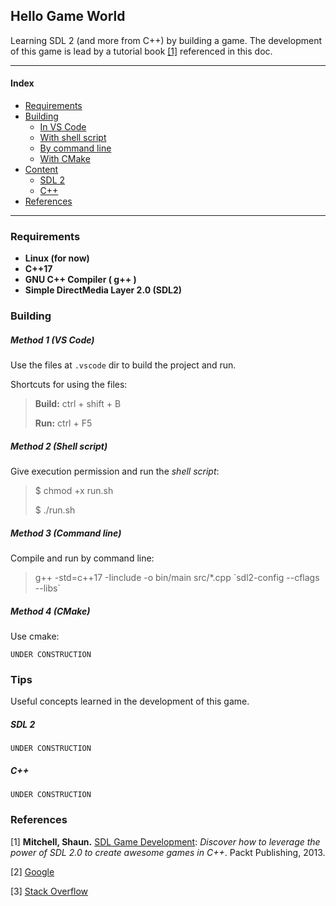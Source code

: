 ## Hello Game World

Learning SDL 2 (and more from C++) by building a game. The development of this game is lead by a tutorial book [[1]](#references) referenced in this doc.

<hr>

#### Index

- [Requirements](#requirements)
- [Building](#building)
  - [In VS Code](#method-1)
  - [With shell script](#method-2)
  - [By command line](#method-3)
  - [With CMake](#method-4)
- [Content](#content)
  - [SDL 2](#sdl-2)
  - [C++](#c++)
- [References](#references)

<hr>

### Requirements

- **Linux (for now)**
- **C++17**
- **GNU C++ Compiler ( g++ )**
- **Simple DirectMedia Layer 2.0 (SDL2)**

### Building

##### Method 1 (VS Code)

Use the files at `.vscode` dir to build the project and run.

Shortcuts for using the files:
> **Build:** ctrl + shift + B
> 
> **Run:** ctrl + F5

##### Method 2 (Shell script)

Give execution permission and run the *shell script*:

> $ chmod +x run<span/>.sh
> 
> $ ./run.sh

##### Method 3 (Command line)

Compile and run by command line:

> g++ -std=c++17 -Iinclude -o bin/main src/*.cpp \`sdl2-config --cflags --libs\`

##### Method 4 (CMake)

Use cmake:

`UNDER CONSTRUCTION`

### Tips

Useful concepts learned in the development of this game.

##### SDL 2

`UNDER CONSTRUCTION`

##### C++

`UNDER CONSTRUCTION`

### References

[1] **Mitchell, Shaun.** [SDL Game Development](https://github.com/kirbyboy/SDL-game-development-source-code): *Discover how to leverage the power of SDL 2.0 to create awesome games in C++*. Packt Publishing, 2013.

[2] [Google](https://www.google.com.br)

[3] [Stack Overflow](https://stackoverflow.com/)
